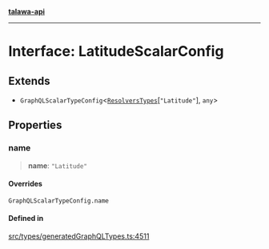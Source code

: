 [**talawa-api**](../../../README.md)

***

# Interface: LatitudeScalarConfig

## Extends

- `GraphQLScalarTypeConfig`\<[`ResolversTypes`](../type-aliases/ResolversTypes.md)\[`"Latitude"`\], `any`\>

## Properties

### name

> **name**: `"Latitude"`

#### Overrides

`GraphQLScalarTypeConfig.name`

#### Defined in

[src/types/generatedGraphQLTypes.ts:4511](https://github.com/Suyash878/talawa-api/blob/e4413cec641a837926071678fed3c7f67234e31e/src/types/generatedGraphQLTypes.ts#L4511)
